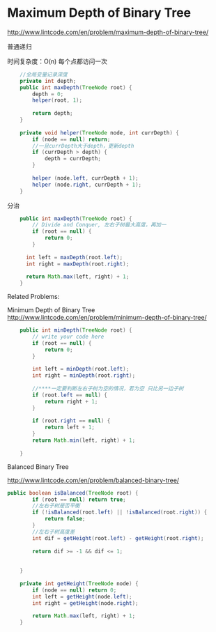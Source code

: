 # Maximum Depth of Binary Tree
http://www.lintcode.com/en/problem/maximum-depth-of-binary-tree/

普通递归

时间复杂度：O(n) 每个点都访问一次

```java
    //全局变量记录深度
    private int depth;
    public int maxDepth(TreeNode root) {
        depth = 0;
        helper(root, 1);
        
        return depth;
    }
    
    private void helper(TreeNode node, int currDepth) {
        if (node == null) return;
        //一旦currDepth大于depth，更新depth
        if (currDepth > depth) {
            depth = currDepth;
        }
        
        helper (node.left, currDepth + 1);
        helper (node.right, currDepth + 1);
    }
```


分治

```java
    public int maxDepth(TreeNode root) {
        // Divide and Conquer, 左右子树最大高度，再加一
        if (root == null) {
            return 0;
        }
        
      int left = maxDepth(root.left);
      int right = maxDepth(root.right);
       
      return Math.max(left, right) + 1;
    }
```

Related Problems:

Minimum Depth of Binary Tree
http://www.lintcode.com/en/problem/minimum-depth-of-binary-tree/

```java
    public int minDepth(TreeNode root) {
        // write your code here
        if (root == null) {
            return 0;
        }
        
        int left = minDepth(root.left);
        int right = minDepth(root.right);
        
        //****一定要判断左右子树为空的情况，若为空 只比另一边子树
        if (root.left == null) {
            return right + 1;
        }
        
        if (root.right == null) {
            return left + 1;
        }
        return Math.min(left, right) + 1;
    
    }
```

 Balanced Binary Tree

http://www.lintcode.com/en/problem/balanced-binary-tree/
```java
public boolean isBalanced(TreeNode root) {
        if (root == null) return true;
        //左右子树是否平衡
        if (!isBalanced(root.left) || !isBalanced(root.right)) {
            return false;
        }
        //左右子树高度差
        int dif = getHeight(root.left) - getHeight(root.right);
        
        return dif >= -1 && dif <= 1;
         
        
    }
    
    private int getHeight(TreeNode node) {
        if (node == null) return 0;
        int left = getHeight(node.left);
        int right = getHeight(node.right);
        
        return Math.max(left, right) + 1;
    }
```